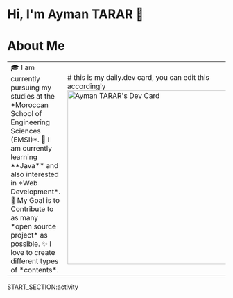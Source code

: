 # Hi, I'm Ayman TARAR :wave:
# About Me 
<table>
<tr>
  <td valign="center">
    🎓 I am currently pursuing my studies at the *Moroccan School of Engineering Sciences (EMSI)*.
    🌱 I am currently learning **Java** and also interested in *Web Development*.
    🎯 My Goal is to Contribute to as many *open source project* as possible.
    ✨ I love to create different types of *contents*.
<td>
# this is my daily.dev card, you can edit this accordingly
  <a href="https://app.daily.dev/spyhimself"><img src="https://api.daily.dev/devcards/4149c057d73845899ba1063dce0a8b1d.png?r=kz8" width="400" alt="Ayman TARAR's Dev Card"/></a>
</td>
</tr>
</table>
START_SECTION:activity
